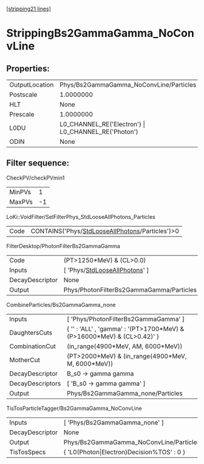 [[stripping21 lines]](./stripping21-index)

# StrippingBs2GammaGamma_NoConvLine

## Properties:

|                |                                                      |
|----------------|------------------------------------------------------|
| OutputLocation | Phys/Bs2GammaGamma_NoConvLine/Particles              |
| Postscale      | 1.0000000                                            |
| HLT            | None                                                 |
| Prescale       | 1.0000000                                            |
| L0DU           | L0_CHANNEL_RE('Electron') \| L0_CHANNEL_RE('Photon') |
| ODIN           | None                                                 |

## Filter sequence:

CheckPV/checkPVmin1

|        |     |
|--------|-----|
| MinPVs | 1   |
| MaxPVs | -1  |

LoKi::VoidFilter/SelFilterPhys_StdLooseAllPhotons_Particles

|      |                                                                                                      |
|------|------------------------------------------------------------------------------------------------------|
| Code | CONTAINS('Phys/[StdLooseAllPhotons](./stripping21-commonparticles-stdlooseallphotons)/Particles')\>0 |

FilterDesktop/PhotonFilterBs2GammaGamma

|                 |                                                                                     |
|-----------------|-------------------------------------------------------------------------------------|
| Code            | (PT\>1250\*MeV) & (CL\>0.0)                                                         |
| Inputs          | [ 'Phys/[StdLooseAllPhotons](./stripping21-commonparticles-stdlooseallphotons)' ] |
| DecayDescriptor | None                                                                                |
| Output          | Phys/PhotonFilterBs2GammaGamma/Particles                                            |

CombineParticles/Bs2GammaGamma_none

|                  |                                                                             |
|------------------|-----------------------------------------------------------------------------|
| Inputs           | [ 'Phys/PhotonFilterBs2GammaGamma' ]                                      |
| DaughtersCuts    | { '' : 'ALL' , 'gamma' : '(PT\>1700\*MeV) & (P\>16000\*MeV) & (CL\>0.42)' } |
| CombinationCut   | (in_range(4900\*MeV, AM, 6000\*MeV))                                        |
| MotherCut        | (PT\>2000\*MeV) & (in_range(4900\*MeV, M, 6000\*MeV))                       |
| DecayDescriptor  | B_s0 -\> gamma gamma                                                        |
| DecayDescriptors | [ 'B_s0 -\> gamma gamma' ]                                                |
| Output           | Phys/Bs2GammaGamma_none/Particles                                           |

TisTosParticleTagger/Bs2GammaGamma_NoConvLine

|                 |                                            |
|-----------------|--------------------------------------------|
| Inputs          | [ 'Phys/Bs2GammaGamma_none' ]            |
| DecayDescriptor | None                                       |
| Output          | Phys/Bs2GammaGamma_NoConvLine/Particles    |
| TisTosSpecs     | { 'L0(Photon\|Electron)Decision%TOS' : 0 } |
